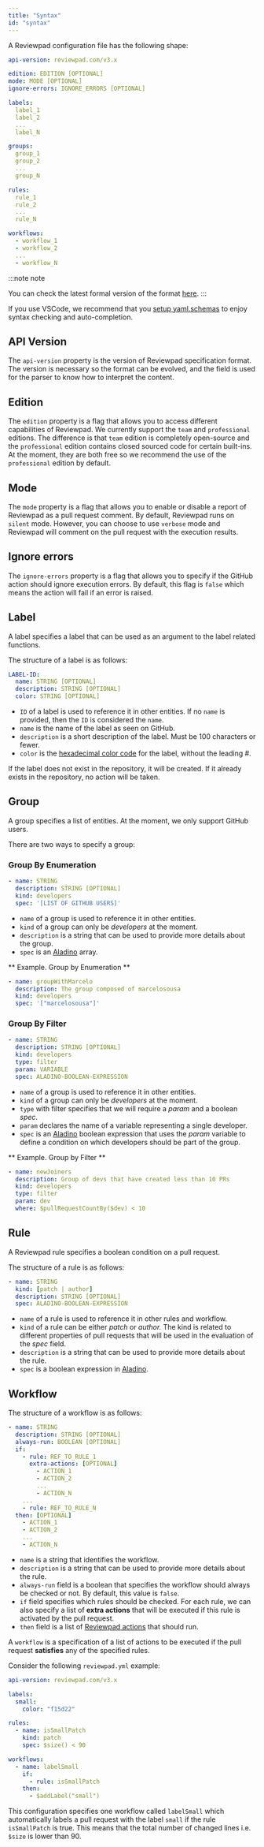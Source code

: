 ```yaml
---
title: "Syntax"
id: "syntax"
---
```


A Reviewpad configuration file has the following shape:

```yaml
api-version: reviewpad.com/v3.x

edition: EDITION [OPTIONAL]
mode: MODE [OPTIONAL]
ignore-errors: IGNORE_ERRORS [OPTIONAL]

labels:
  label_1
  label_2
  ...
  label_N

groups:
  group_1
  group_2
  ...
  group_N

rules:
  rule_1
  rule_2
  ...
  rule_N

workflows:
  - workflow_1
  - workflow_2
  ...
  - workflow_N
```


:::note note

You can check the latest formal version of the format [here](https://github.com/reviewpad/schemas/blob/main/latest/schema.json).
:::

If you use VSCode, we recommend that you [setup yaml.schemas](/tooling/vscode-reviewpad-yaml-schema) to enjoy syntax checking and auto-completion.

## API Version

The `api-version` property is the version of Reviewpad specification format. The version is necessary so the format can be evolved, and the field is used for the parser to know how to interpret the content.

## Edition

The `edition` property is a flag that allows you to access different capabilities of Reviewpad. We currently support the `team` and `professional` editions. The difference is that `team` edition is completely open-source and the `professional` edition contains closed sourced code for certain built-ins. At the moment, they are both free so we recommend the use of the `professional` edition by default.

## Mode

The `mode` property is a flag that allows you to enable or disable a report of Reviewpad as a pull request comment. By default, Reviewpad runs on `silent` mode. However, you can choose to use `verbose` mode and Reviewpad will comment on the pull request with the execution results.

## Ignore errors

The `ignore-errors` property is a flag that allows you to specify if the GitHub action should ignore execution errors. By default, this flag is `false` which means the action will fail if an error is raised.

## Label

A label specifies a label that can be used as an argument to the label related functions.

The structure of a label is as follows:

```yaml
LABEL-ID:
  name: STRING [OPTIONAL]
  description: STRING [OPTIONAL]
  color: STRING [OPTIONAL]
```

- `ID` of a label is used to reference it in other entities. If no `name` is provided, then the `ID` is considered the `name`.
- `name` is the name of the label as seen on GitHub.
- `description` is a short description of the label. Must be 100 characters or fewer.
- `color` is the [hexadecimal color code](https://www.color-hex.com/) for the label, without the leading #.

If the label does not exist in the repository, it will be created. If it already exists in the repository, no action will be taken.

## Group

A group specifies a list of entities. At the moment, we only support GitHub users.

There are two ways to specify a group:

### Group By Enumeration

```yaml
- name: STRING
  description: STRING [OPTIONAL]
  kind: developers
  spec: '[LIST OF GITHUB USERS]'
```

- `name` of a group is used to reference it in other entities.
- `kind` of a group can only be _developers_ at the moment.
- `description` is a string that can be used to provide more details about the group.
- `spec` is an [Aladino](/guides/aladino/specification) array.

** Example. Group by Enumeration **

```yaml
- name: groupWithMarcelo
  description: The group composed of marcelosousa
  kind: developers
  spec: '["marcelosousa"]'
```

### Group By Filter

```yaml
- name: STRING
  description: STRING [OPTIONAL]
  kind: developers
  type: filter
  param: VARIABLE
  spec: ALADINO-BOOLEAN-EXPRESSION
```

- `name` of a group is used to reference it in other entities.
- `kind` of a group can only be _developers_ at the moment.
- `type` with filter specifies that we will require a _param_ and a boolean _spec_.
- `param` declares the name of a variable representing a single developer.
- `spec` is an [Aladino](/guides/aladino/specification) boolean expression that uses the _param_ variable to define a condition on which developers should be part of the group.

** Example. Group by Filter **

```yaml
- name: newJoiners
  description: Group of devs that have created less than 10 PRs
  kind: developers
  type: filter
  param: dev
  where: $pullRequestCountBy($dev) < 10
```

## Rule

A Reviewpad rule specifies a boolean condition on a pull request.

The structure of a rule is as follows:

```yaml
- name: STRING
  kind: [patch | author]
  description: STRING [OPTIONAL]
  spec: ALADINO-BOOLEAN-EXPRESSION
```

- `name` of a rule is used to reference it in other rules and workflow.
- `kind` of a rule can be either _patch_ or _author._ The kind is related to different properties of pull requests that will be used in the evaluation of the _spec_ field.
- `description` is a string that can be used to provide more details about the rule.
- `spec` is a boolean expression in [Aladino](/guides/aladino/specification).

## Workflow

The structure of a workflow is as follows:

```yaml
- name: STRING
  description: STRING [OPTIONAL]
  always-run: BOOLEAN [OPTIONAL]
  if:
    - rule: REF_TO_RULE_1
      extra-actions: [OPTIONAL]
        - ACTION_1
        - ACTION_2
        ...
        - ACTION_N
    ...
    - rule: REF_TO_RULE_N
  then: [OPTIONAL]
    - ACTION_1
    - ACTION_2
    ...
    - ACTION_N
```

- `name` is a string that identifies the workflow.
- `description` is a string that can be used to provide more details about the rule.
- `always-run` field is a boolean that specifies the workflow should always be checked or not. By default, this value is `false`.
- `if` field specifies which rules should be checked. For each rule, we can also specify a list of **extra actions** that will be executed if this rule is activated by the pull request.
- `then` field is a list of [Reviewpad actions](/guides/built-ins#actions) that should run.

A `workflow` is a specification of a list of actions to be executed if the pull request **satisfies** any of the specified rules.

Consider the following `reviewpad.yml` example:

```yaml
api-version: reviewpad.com/v3.x

labels:
  small:
    color: "f15d22"

rules:
  - name: isSmallPatch
    kind: patch
    spec: $size() < 90

workflows:
  - name: labelSmall
    if:
      - rule: isSmallPatch
    then:
      - $addLabel("small")
```

This configuration specifies one workflow called `labelSmall` which automatically labels a pull request with the label `small` if the rule `isSmallPatch` is true. This means that the total number of changed lines i.e. `$size` is lower than 90.
